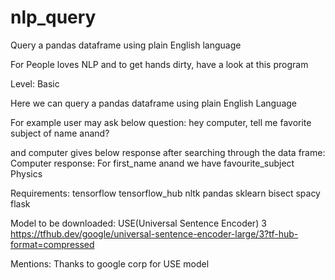 # nlp_query
Query a pandas dataframe using plain English language

For People loves NLP and to get hands dirty, have a look at this program

Level: Basic

Here we can query a pandas dataframe using plain English Language

For example user may ask below question:
  hey computer, tell me favorite subject of name anand?

and computer gives below response after searching through the data frame:
Computer response:
 For first_name anand we have
favourite_subject
Physics

Requirements:
tensorflow
tensorflow_hub
nltk
pandas
sklearn
bisect
spacy
flask

Model to be downloaded:
USE(Universal Sentence Encoder) 3
https://tfhub.dev/google/universal-sentence-encoder-large/3?tf-hub-format=compressed


Mentions:
Thanks to google corp for USE model

